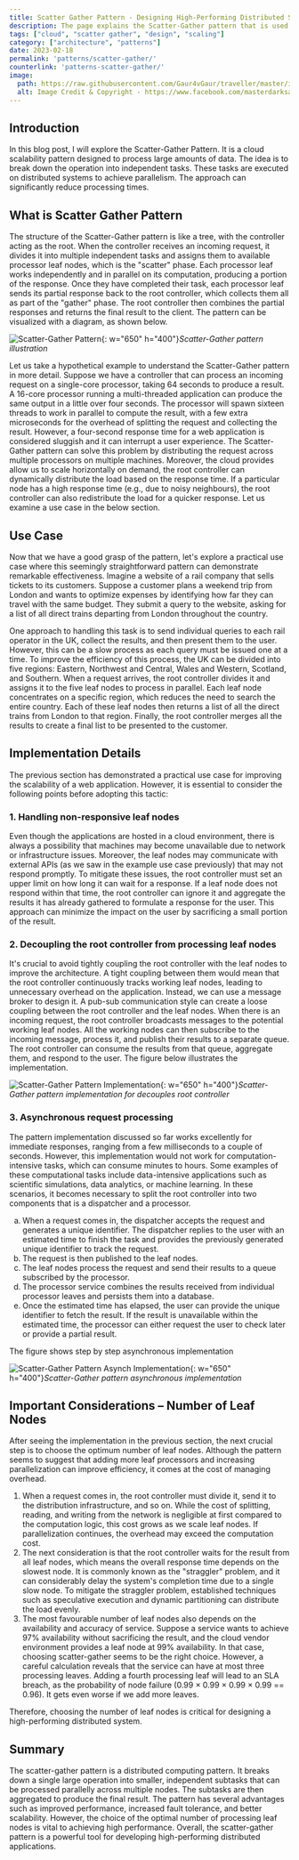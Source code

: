 ```yaml
---
title: Scatter Gather Pattern - Designing High-Performing Distributed Systems
description: The page explains the Scatter-Gather pattern that is used to parallelize processing tasks in distributed systems. The article details the pattern, its implementation and the considerations of using it. 
tags: ["cloud", "scatter gather", "design", "scaling"]
category: ["architecture", "patterns"]
date: 2023-02-18
permalink: 'patterns/scatter-gather/'
counterlink: 'patterns-scatter-gather/'
image:
  path: https://raw.githubusercontent.com/Gaur4vGaur/traveller/master/images/patterns/2023-02-18-scatter-gather-pattern/scatter-gather-cover-image.png
  alt: Image Credit & Copyright - https://www.facebook.com/masterdarksastro & https://www.hansonastronomy.com/
---
```


## Introduction
In this blog post, I will explore the Scatter-Gather Pattern. It is a cloud scalability pattern designed to process large amounts of data. The idea is to break down the operation into independent tasks. These tasks are executed on distributed systems to achieve parallelism. The approach can significantly reduce processing times.    

## What is Scatter Gather Pattern
The structure of the Scatter-Gather pattern is like a tree, with the controller acting as the root. When the controller receives an incoming request, it divides it into multiple independent tasks and assigns them to available processor leaf nodes, which is the "scatter" phase. Each processor leaf works independently and in parallel on its computation, producing a portion of the response. Once they have completed their task, each processor leaf sends its partial response back to the root controller, which collects them all as part of the "gather" phase. The root controller then combines the partial responses and returns the final result to the client. The pattern can be visualized with a diagram, as shown below.


![Scatter-Gather Pattern](https://raw.githubusercontent.com/Gaur4vGaur/traveller/master/images/patterns/2023-02-18-scatter-gather-pattern/scatter-gather-introduction.png){: w="650" h="400"}*Scatter-Gather pattern illustration*

Let us take a hypothetical example to understand the Scatter-Gather pattern in more detail. Suppose we have a controller that can process an incoming request on a single-core processor, taking 64 seconds to produce a result. A 16-core processor running a multi-threaded application can produce the same output in a little over four seconds. The processor will spawn sixteen threads to work in parallel to compute the result, with a few extra microseconds for the overhead of splitting the request and collecting the result. However, a four-second response time for a web application is considered sluggish and it can interrupt a user experience. The Scatter-Gather pattern can solve this problem by distributing the request across multiple processors on multiple machines. Moreover, the cloud provides allow us to scale horizontally on demand, the root controller can dynamically distribute the load based on the response time. If a particular node has a high response time (e.g., due to noisy neighbours), the root controller can also redistribute the load for a quicker response. Let us examine a use case in the below section.

## Use Case
Now that we have a good grasp of the pattern, let's explore a practical use case where this seemingly straightforward pattern can demonstrate remarkable effectiveness. Imagine a website of a rail company that sells tickets to its customers. Suppose a customer plans a weekend trip from London and wants to optimize expenses by identifying how far they can travel with the same budget. They submit a query to the website, asking for a list of all direct trains departing from London throughout the country.

One approach to handling this task is to send individual queries to each rail operator in the UK, collect the results, and then present them to the user. However, this can be a slow process as each query must be issued one at a time. To improve the efficiency of this process, the UK can be divided into five regions: Eastern, Northwest and Central, Wales and Western, Scotland, and Southern. When a request arrives, the root controller divides it and assigns it to the five leaf nodes to process in parallel. Each leaf node concentrates on a specific region, which reduces the need to search the entire country. Each of these leaf nodes then returns a list of all the direct trains from London to that region. Finally, the root controller merges all the results to create a final list to be presented to the customer.

## Implementation Details

The previous section has demonstrated a practical use case for improving the scalability of a web application. However, it is essential to consider the following points before adopting this tactic:

### 1. Handling non-responsive leaf nodes
Even though the applications are hosted in a cloud environment, there is always a possibility that machines may become unavailable due to network or infrastructure issues. Moreover, the leaf nodes may communicate with external APIs (as we saw in the example use case previously) that may not respond promptly. To mitigate these issues, the root controller must set an upper limit on how long it can wait for a response. If a leaf node does not respond within that time, the root controller can ignore it and aggregate the results it has already gathered to formulate a response for the user. This approach can minimize the impact on the user by sacrificing a small portion of the result.

### 2. Decoupling the root controller from processing leaf nodes
It's crucial to avoid tightly coupling the root controller with the leaf nodes to improve the architecture. A tight coupling between them would mean that the root controller continuously tracks working leaf nodes, leading to unnecessary overhead on the application. Instead, we can use a message broker to design it. A pub-sub communication style can create a loose coupling between the root controller and the leaf nodes. When there is an incoming request, the root controller broadcasts messages to the potential working leaf nodes. All the working nodes can then subscribe to the incoming message, process it, and publish their results to a separate queue. The root controller can consume the results from that queue, aggregate them, and respond to the user. The figure below illustrates the implementation.

![Scatter-Gather Pattern Implementation](https://raw.githubusercontent.com/Gaur4vGaur/traveller/master/images/patterns/2023-02-18-scatter-gather-pattern/scatter-gather-impl-decouple.png){: w="650" h="400"}*Scatter-Gather pattern implementation for decouples root controller*

### 3. Asynchronous request processing
The pattern implementation discussed so far works excellently for immediate responses, ranging from a few milliseconds to a couple of seconds. However, this implementation would not work for computation-intensive tasks, which can consume minutes to hours. Some examples of these computational tasks include data-intensive applications such as scientific simulations, data analytics, or machine learning. 
In these scenarios, it becomes necessary to split the root controller into two components that is a dispatcher and a processor.
<ol type="a">
<li> When a request comes in, the dispatcher accepts the request and generates a unique identifier. The dispatcher replies to the user with an estimated time to finish the task and provides the previously generated unique identifier to track the request.</li>
<li> The request is then published to the leaf nodes.</li>
<li> The leaf nodes process the request and send their results to a queue subscribed by the processor.</li>
<li> The processor service combines the results received from individual processor leaves and persists them into a database.</li>
<li> Once the estimated time has elapsed, the user can provide the unique identifier to fetch the result. If the result is unavailable within the estimated time, the processor can either request the user to check later or provide a partial result. </li>
</ol> 
The figure shows step by step asynchronous implementation 

![Scatter-Gather Pattern Asynch Implementation](https://raw.githubusercontent.com/Gaur4vGaur/traveller/master/images/patterns/2023-02-18-scatter-gather-pattern/scatter-gather-impl-asynch.png){: w="650" h="400"}*Scatter-Gather pattern asynchronous implementation*

## Important Considerations – Number of Leaf Nodes
After seeing the implementation in the previous section, the next crucial step is to choose the optimum number of leaf nodes. Although the pattern seems to suggest that adding more leaf processors and increasing parallelization can improve efficiency, it comes at the cost of managing overhead. 
1. When a request comes in, the root controller must divide it, send it to the distribution infrastructure, and so on. While the cost of splitting, reading, and writing from the network is negligible at first compared to the computation logic, this cost grows as we scale leaf nodes. If parallelization continues, the overhead may exceed the computation cost.
2. The next consideration is that the root controller waits for the result from all leaf nodes, which means the overall response time depends on the slowest node. It is commonly known as the "straggler" problem, and it can considerably delay the system's completion time due to a single slow node. To mitigate the straggler problem, established techniques such as speculative execution and dynamic partitioning can distribute the load evenly.
3. The most favourable number of leaf nodes also depends on the availability and accuracy of service. Suppose a service wants to achieve 97% availability without sacrificing the result, and the cloud vendor environment provides a leaf node at 99% availability. In that case, choosing scatter-gather seems to be the right choice. However, a careful calculation reveals that the service can have at most three processing leaves. Adding a fourth processing leaf will lead to an SLA breach, as the probability of node failure (0.99 × 0.99 × 0.99 × 0.99 == 0.96). It gets even worse if we add more leaves.

Therefore, choosing the number of leaf nodes is critical for designing a high-performing distributed system.

## Summary
The scatter-gather pattern is a distributed computing pattern. It breaks down a single large operation into smaller, independent subtasks that can be processed parallelly across multiple nodes. The subtasks are then aggregated to produce the final result. The pattern has several advantages such as improved performance, increased fault tolerance, and better scalability. However, the choice of the optimal number of processing leaf nodes is vital to achieving high performance. Overall, the scatter-gather pattern is a powerful tool for developing high-performing distributed applications.